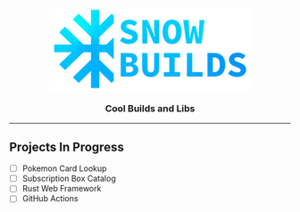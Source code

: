 <!--

**Here are some ideas to get you started:**

🙋‍♀️ A short introduction - what is your organization all about?
🌈 Contribution guidelines - how can the community get involved?
👩‍💻 Useful resources - where can the community find your docs? Is there anything else the community should know?
🍿 Fun facts - what does your team eat for breakfast?
🧙 Remember, you can do mighty things with the power of [Markdown](https://docs.github.com/github/writing-on-github/getting-started-with-writing-and-formatting-on-github/basic-writing-and-formatting-syntax)
-->


<p align="center">
<img src="./snow-builds-word-2.png" alt="SnowBuilds Logo" align="center" />
<br/>
<h3 align="center">Cool Builds and Libs</h3>
</p>

---

## Projects In Progress
- [ ] Pokemon Card Lookup
- [ ] Subscription Box Catalog
- [ ] Rust Web Framework
- [ ] GitHub Actions
